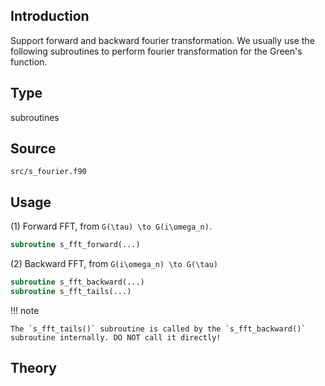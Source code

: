 ## Introduction

Support forward and backward fourier transformation. We usually use the following subroutines to perform fourier transformation for the Green's function.

## Type

subroutines

## Source

`src/s_fourier.f90`

## Usage

(1) Forward FFT, from ``G(\tau) \to G(i\omega_n)``.

```fortran
subroutine s_fft_forward(...)
```

(2) Backward FFT, from ``G(i\omega_n) \to G(\tau)``

```fortran
subroutine s_fft_backward(...)
subroutine s_fft_tails(...)
```

!!! note

    The `s_fft_tails()` subroutine is called by the `s_fft_backward()` subroutine internally. DO NOT call it directly!

## Theory
